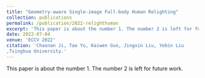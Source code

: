 ```yaml
---
title: "Geometry-aware Single-image Full-body Human Relighting"
collection: publications
permalink: /publication/2022-relighthuman
excerpt: 'This paper is about the number 1. The number 2 is left for future work.'
date: 2022-07-04
venue: 'ECCV 2022'
citation: 'Chaonan Ji, Tao Yu, Kaiwen Guo, Jingxin Liu, Yebin Liu
,Tsinghua University.'
---
```

This paper is about the number 1. The number 2 is left for future work.

<!-- Recommended citation: Your Name, You. (2009). "Paper Title Number 1." <i>Journal 1</i>. 1(1). -->

